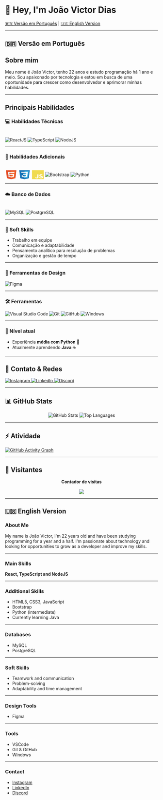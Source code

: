 # 👋 Hey, I'm João Victor Dias

[🇧🇷 Versão em Português](#-versao-em-portugues) | [🇺🇸 English Version](#-english-version)

---

## 🇧🇷 Versão em Português

## Sobre mim

Meu nome é João Victor, tenho 22 anos e estudo programação há 1 ano e meio. Sou apaixonado por tecnologia e estou em busca de uma oportunidade para crescer como desenvolvedor e aprimorar minhas habilidades.

---

## Principais Habilidades

### 💻 Habilidades Técnicas

<div style="display: inline_block"><br>
  <img align="center" alt="ReactJS" height="30" width="40" src="https://cdn.jsdelivr.net/gh/devicons/devicon/icons/react/react-original.svg">
  <img align="center" alt="TypeScript" height="30" width="40" src="https://cdn.jsdelivr.net/gh/devicons/devicon/icons/typescript/typescript-original.svg">
  <img align="center" alt="NodeJS" height="30" width="40" src="https://cdn.jsdelivr.net/gh/devicons/devicon/icons/nodejs/nodejs-original.svg">
</div>

---

### 🚀 Habilidades Adicionais

<div style="display: inline_block"><br>
  <img align="center" alt="HTML5" height="30" width="40" src="https://raw.githubusercontent.com/devicons/devicon/master/icons/html5/html5-original.svg">
  <img align="center" alt="CSS3" height="30" width="40" src="https://raw.githubusercontent.com/devicons/devicon/master/icons/css3/css3-original.svg">
  <img align="center" alt="JavaScript" height="30" width="40" src="https://raw.githubusercontent.com/devicons/devicon/master/icons/javascript/javascript-plain.svg">
  <img align="center" alt="Bootstrap" height="30" width="40" src="https://cdn.jsdelivr.net/gh/devicons/devicon/icons/bootstrap/bootstrap-original.svg">
  <img align="center" alt="Python" height="30" width="40" src="https://cdn.jsdelivr.net/gh/devicons/devicon/icons/python/python-original.svg">
</div>

---

### ☁️ Banco de Dados

<div style="display: inline_block"><br>
 <img align="center" alt="MySQL" height="30" width="40" src="https://cdn.jsdelivr.net/gh/devicons/devicon/icons/mysql/mysql-original.svg">
 <img align="center" alt="PostgreSQL" height="30" width="40" src="https://cdn.jsdelivr.net/gh/devicons/devicon/icons/postgresql/postgresql-original.svg">
</div>

---

### 🧠 Soft Skills

- Trabalho em equipe  
- Comunicação e adaptabilidade  
- Pensamento analítico para resolução de problemas  
- Organização e gestão de tempo  

---

### 🎨 Ferramentas de Design

<img align="center" alt="Figma" height="30" width="40" src="https://cdn.jsdelivr.net/gh/devicons/devicon/icons/figma/figma-original.svg">

---

### 🛠️ Ferramentas

<div>
  <img alt="Visual Studio Code" src="https://img.shields.io/badge/Visual_Studio_Code-0078D4?style=for-the-badge&logo=visual%20studio%20code&logoColor=white" />
  <img alt="Git" src="https://img.shields.io/badge/GIT-E44C30?style=for-the-badge&logo=git&logoColor=white" />
  <img alt="GitHub" src="https://img.shields.io/badge/GitHub-181717?style=for-the-badge&logo=github&logoColor=white" />
  <img alt="Windows" src="https://img.shields.io/badge/Windows-0078D6?style=for-the-badge&logo=windows&logoColor=white" />
</div>

---

### 🧪 Nível atual

- Experiência **média com Python** 🐍  
- Atualmente aprendendo **Java** ☕  

---

## 📱 Contato & Redes

<div>
  <a href="https://instagram.com/jdias.exe" target="_blank">
    <img alt="Instagram" src="https://img.shields.io/badge/Instagram-E4405F?style=for-the-badge&logo=instagram&logoColor=white" />
  </a>
  <a href="https://linkedin.com/in/joao-victor-dias-0026a7266" target="_blank">
    <img alt="LinkedIn" src="https://img.shields.io/badge/LinkedIn-0A66C2?style=for-the-badge&logo=linkedin&logoColor=white" />
  </a>
  <a href="https://discord.com/users/1137523691589210163" target="_blank">
    <img alt="Discord" src="https://img.shields.io/badge/Discord-7289DA?style=for-the-badge&logo=discord&logoColor=white" />
  </a>
</div>

---

## 📊 GitHub Stats

<div align="center">  
  <img width="49%" height="195px" src="https://github-readme-stats.vercel.app/api?username=justdias2002&show_icons=true&count_private=true&hide_border=true&title_color=00bfbf&icon_color=00bfbf&text_color=c9d1d9&bg_color=0d1117" alt="GitHub Stats" />
  <img width="41%" height="195px" src="https://github-readme-stats.vercel.app/api/top-langs/?username=justdias2002&layout=compact&hide_border=true&title_color=00bfbf&text_color=00bfbf&bg_color=0d1117" alt="Top Languages" />
</div>

---

## ⚡ Atividade

[![GitHub Activity Graph](https://github-readme-activity-graph.vercel.app/graph?username=justdias2002&bg_color=000000&color=15e5a6&line=07e9a5&point=0a855c&area=true&hide_border=true)](https://github.com/ashutosh00710/github-readme-activity-graph)

---

## 👀 Visitantes

<div align="center">
  <p align="center"><b>Contador de visitas</b></p>  
  <p align="center"><img align="center" src="https://profile-counter.glitch.me/{justdias2002}/count.svg" /></p>
</div>

---

## 🇺🇸 English Version

### About Me

My name is João Victor, I'm 22 years old and have been studying programming for a year and a half. I'm passionate about technology and looking for opportunities to grow as a developer and improve my skills.

---

### Main Skills

**React, TypeScript and NodeJS**

---

### Additional Skills

- HTML5, CSS3, JavaScript  
- Bootstrap  
- Python (intermediate)  
- Currently learning Java

---

### Databases

- MySQL  
- PostgreSQL  

---

### Soft Skills

- Teamwork and communication  
- Problem-solving  
- Adaptability and time management

---

### Design Tools

- Figma

---

### Tools

- VSCode  
- Git & GitHub  
- Windows

---

### Contact

- [Instagram](https://instagram.com/jdias.exe)  
- [LinkedIn](https://linkedin.com/in/joao-victor-dias-0026a7266)  
- [Discord](https://discord.com/users/1137523691589210163)
